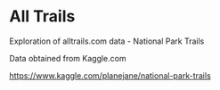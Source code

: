 # All Trails
Exploration of alltrails.com data - National Park Trails

Data obtained from Kaggle.com 

https://www.kaggle.com/planejane/national-park-trails